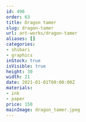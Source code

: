```yaml
---
id: 496
order: 63
title: Dragon tamer
slug: dragon-tamer
url: art-works/dragon-tamer
aliases: []
categories:
- shibari
- graphics
inStock: true
isVisible: true
height: 30
width: 21
date: 2021-01-01T00:00:00Z
materials:
- ink
- paper
price: 150
mainImage: dragon_tamer.jpeg
---
```


